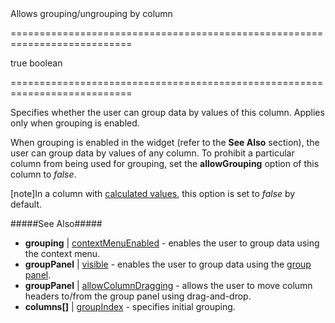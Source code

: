 <!--**
/*-------------------------------------------
    Auto-generated file. Do not modify.
-------------------------------------------

**-->
<!--d-->Allows grouping/ungrouping by column<!--/d-->
===========================================================================
<!--default-->true<!--/default-->
<!--type-->boolean<!--/type-->
===========================================================================

<!--shortDescription-->
Specifies whether the user can group data by values of this column. Applies only when grouping is enabled.
<!--/shortDescription-->

<!--fullDescription-->
When grouping is enabled in the widget (refer to the **See Also** section), the user can group data by values of any column. To prohibit a particular column from being used for grouping, set the **allowGrouping** option of this column to *false*.

[note]In a column with [calculated values](/Documentation/ApiReference/UI_Widgets/dxDataGrid/Configuration/columns/#calculateCellValue), this option is set to *false* by default.

#####See Also#####
- **grouping** | [contextMenuEnabled](/Documentation/ApiReference/UI_Widgets/dxDataGrid/Configuration/grouping/#contextMenuEnabled) - enables the user to group data using the context menu.
- **groupPanel** | [visible](/Documentation/ApiReference/UI_Widgets/dxDataGrid/Configuration/groupPanel/#visible) - enables the user to group data using the [group panel](/Documentation/Guide/UI_Widgets/Data_Grid/Visual_Elements/#Group_Panel).
- **groupPanel** | [allowColumnDragging](/Documentation/ApiReference/UI_Widgets/dxDataGrid/Configuration/groupPanel/#allowColumnDragging) - allows the user to move column headers to/from the group panel using drag-and-drop.
- **columns[]** | [groupIndex](/Documentation/ApiReference/UI_Widgets/dxDataGrid/Configuration/columns/#groupIndex) - specifies initial grouping.
<!--/fullDescription-->